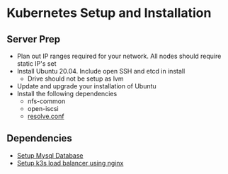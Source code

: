 # Kubernetes Setup and Installation

## Server Prep

- Plan out IP ranges required for your network. All nodes should require static IP's set
- Install Ubuntu 20.04. Include open SSH and etcd in install
  - Drive should not be setup as lvm
- Update and upgrade your installation of Ubuntu
- Install the following dependencies
  - nfs-common
  - open-iscsi
  - [resolve.conf]()

## Dependencies
- [Setup Mysql Database](./install-and-setup-mysqldb.md)
- [Setup k3s load balancer using nginx](./configure-nginx-k3s-lb.md)